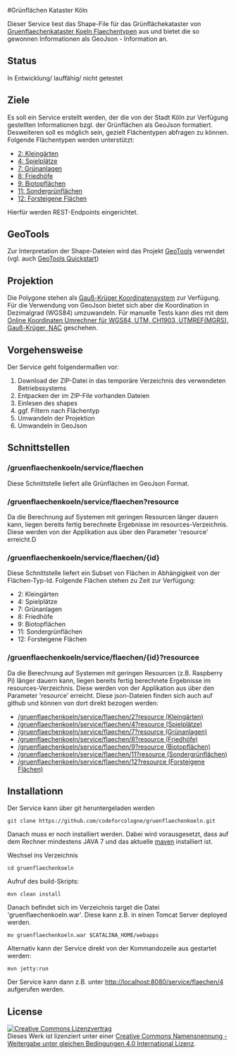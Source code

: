 #Grünflächen Kataster Köln

Dieser Service liest das Shape-File für das Grünflächekataster von [Gruenflaechenkataster Koeln Flaechentypen](http://offenedaten-koeln.de/dataset/gruenflaechenkataster-koeln-flaechentypen) aus und bietet die so gewonnen Informationen als GeoJson - Information an.

## Status

In Entwicklung/ lauffähig/ nicht getestet

## Ziele

Es soll ein Service erstellt werden, der die von der Stadt Köln zur Verfügung gestellten Informationen bzgl. der Grünflächen als GeoJson formatiert. Desweiteren soll es möglich sein, gezielt Flächentypen abfragen zu können. Folgende Flächentypen werden unterstützt:

- [ 2: Kleingärten](https://github.com/codeforcologne/gruenflaechenkoeln/blob/master/src/main/resources/2.json)
- [ 4: Spielplätze](https://github.com/codeforcologne/gruenflaechenkoeln/blob/master/src/main/resources/4.json)
- [ 7: Grünanlagen](https://github.com/codeforcologne/gruenflaechenkoeln/blob/master/src/main/resources/7.json)
- [ 8: Friedhöfe](https://github.com/codeforcologne/gruenflaechenkoeln/blob/master/src/main/resources/8.json)
- [ 9: Biotopflächen](https://github.com/codeforcologne/gruenflaechenkoeln/blob/master/src/main/resources/9.json)
- [11: Sondergrünflächen](https://github.com/codeforcologne/gruenflaechenkoeln/blob/master/src/main/resources/11.json)
- [12: Forsteigene Flächen](https://github.com/codeforcologne/gruenflaechenkoeln/blob/master/src/main/resources/12.json) 

Hierfür werden REST-Endpoints eingerichtet. 

## GeoTools

Zur Interpretation der Shape-Dateien wird das Projekt [GeoTools](http://geotools.org/) verwendet (vgl. auch [GeoTools Quickstart](http://docs.geotools.org/latest/userguide/tutorial/index.html))

## Projektion

Die Polygone stehen als [Gauß-Krüger Koordinatensystem](http://wiki.openstreetmap.org/wiki/DE:Gau%C3%9F-Kr%C3%BCger) zur Verfügung. Für die Verwendung von GeoJson bietet sich aber die Koordination in Dezimalgrad (WGS84) umzuwandeln. Für manuelle Tests kann dies mit dem [Online Koordinaten Umrechner für WGS84, UTM, CH1903, UTMREF(MGRS), Gauß-Krüger, NAC](http://www.deine-berge.de/Rechner/Koordinaten) geschehen.

## Vorgehensweise

Der Service geht folgendermaßen vor:

1. Download der ZIP-Datei in das temporäre Verzeichnis des verwendeten Betriebssystems
2. Entpacken der im ZIP-File vorhanden Dateien
3. Einlesen des shapes
4. ggf. Filtern nach Flächentyp
5. Umwandeln der Projektion
6. Umwandeln in GeoJson

## Schnittstellen

### /gruenflaechenkoeln/service/flaechen

Diese Schnittstelle liefert alle Grünflächen im GeoJson Format.

### /gruenflaechenkoeln/service/flaechen?resource

Da die Berechnung auf Systemen mit geringen Resourcen länger dauern kann, liegen bereits fertig berechnete Ergebnisse im resources-Verzeichnis. Diese werden von der Applikation aus über den Parameter 'resource' erreicht.D

### /gruenflaechenkoeln/service/flaechen/{id}

Diese Schnittstelle liefert ein Subset von Flächen in Abhängigkeit von der Flächen-Typ-Id. Folgende Flächen stehen zu Zeit zur Verfügung:

- 2: Kleingärten
- 4: Spielplätze
- 7: Grünanlagen
- 8: Friedhöfe
- 9: Biotopflächen
- 11: Sondergrünflächen
- 12: Forsteigene Flächen


### /gruenflaechenkoeln/service/flaechen/{id}?resourcee
Da die Berechnung auf Systemen mit geringen Resourcen (z.B. Raspberry Pi) länger dauern kann, liegen bereits fertig berechnete Ergebnisse im resources-Verzeichnis. Diese werden von der Applikation aus über den Parameter 'resource' erreicht. Diese json-Dateien finden sich auch auf github und können von dort direkt bezogen werden:

- [/gruenflaechenkoeln/service/flaechen/2?resource (Kleingärten)](https://raw.githubusercontent.com/codeforcologne/gruenflaechenkoeln/master/src/main/resources/2.json)
- [/gruenflaechenkoeln/service/flaechen/4?resource (Spielplätze)](https://raw.githubusercontent.com/codeforcologne/gruenflaechenkoeln/master/src/main/resources/4.json)
- [/gruenflaechenkoeln/service/flaechen/7?resource (Grünanlagen)](https://raw.githubusercontent.com/codeforcologne/gruenflaechenkoeln/master/src/main/resources/7.json)
- [/gruenflaechenkoeln/service/flaechen/8?resource (Friedhöfe)](https://raw.githubusercontent.com/codeforcologne/gruenflaechenkoeln/master/src/main/resources/8.json)
- [/gruenflaechenkoeln/service/flaechen/9?resource (Biotopflächen)](https://raw.githubusercontent.com/codeforcologne/gruenflaechenkoeln/master/src/main/resources/9.json)
- [/gruenflaechenkoeln/service/flaechen/11?resource (Sondergrünflächen)](https://raw.githubusercontent.com/codeforcologne/gruenflaechenkoeln/master/src/main/resources/11.json)
- [/gruenflaechenkoeln/service/flaechen/12?resource (Forsteigene Flächen)](https://raw.githubusercontent.com/codeforcologne/gruenflaechenkoeln/master/src/main/resources/12.json) 


## Installationn

Der Service kann über git heruntergeladen werden

    git clone https://github.com/codeforcologne/gruenflaechenkoeln.git
    
Danach muss er noch installiert werden. Dabei wird vorausgesetzt, dass auf dem Rechner mindestens JAVA 7 und das aktuelle [maven](https://maven.apache.org/) installiert ist. 

Wechsel ins Verzeichnis

    cd gruenflaechenkoeln

Aufruf des build-Skripts:

    mvn clean install
    
Danach befindet sich im Verzeichnis target die Datei 'gruenflaechenkoeln.war'. Diese kann z.B. in einen Tomcat Server deployed werden.

    mv gruenflaechenkoeln.war $CATALINA_HOME/webapps

Alternativ kann der Service direkt von der Kommandozeile aus gestartet werden:

    mvn jetty:run
    
Der Service kann dann z.B. unter [http://localhost:8080/service/flaechen/4](http://localhost:8080/service/flaechen/4) aufgerufen werden.

## License

<a rel="license" href="http://creativecommons.org/licenses/by-sa/4.0/"><img alt="Creative Commons Lizenzvertrag" style="border-width:0" src="https://i.creativecommons.org/l/by-sa/4.0/88x31.png" /></a><br />Dieses Werk ist lizenziert unter einer <a rel="license" href="http://creativecommons.org/licenses/by-sa/4.0/">Creative Commons Namensnennung - Weitergabe unter gleichen Bedingungen 4.0 International Lizenz</a>.
